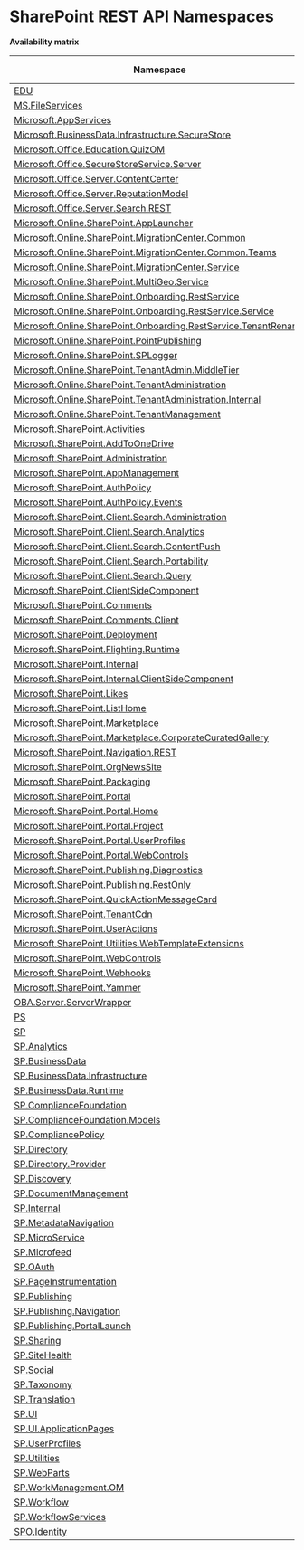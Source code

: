 # SharePoint REST API Namespaces

**Availability matrix**

Namespace | SPO | SP 2019 | SP 2016 | SP 2013
----------|:---:|:-------:|:-------:|:-------:
[EDU](./EDU) | ❌ | ❌ | ❌ | ✅
[MS.FileServices](./MS.FileServices) | ✅ | ✅ | ✅ | ❌
[Microsoft.AppServices](./Microsoft.AppServices) | ✅ | ❌ | ❌ | ❌
[Microsoft.BusinessData.Infrastructure.SecureStore](./Microsoft.BusinessData.Infrastructure.SecureStore) | ✅ | ❌ | ❌ | ❌
[Microsoft.Office.Education.QuizOM](./Microsoft.Office.Education.QuizOM) | ❌ | ❌ | ❌ | ✅
[Microsoft.Office.SecureStoreService.Server](./Microsoft.Office.SecureStoreService.Server) | ✅ | ❌ | ❌ | ❌
[Microsoft.Office.Server.ContentCenter](./Microsoft.Office.Server.ContentCenter) | ✅ | ❌ | ❌ | ❌
[Microsoft.Office.Server.ReputationModel](./Microsoft.Office.Server.ReputationModel) | ✅ | ✅ | ✅ | ✅
[Microsoft.Office.Server.Search.REST](./Microsoft.Office.Server.Search.REST) | ✅ | ✅ | ✅ | ✅
[Microsoft.Online.SharePoint.AppLauncher](./Microsoft.Online.SharePoint.AppLauncher) | ✅ | ❌ | ❌ | ❌
[Microsoft.Online.SharePoint.MigrationCenter.Common](./Microsoft.Online.SharePoint.MigrationCenter.Common) | ✅ | ❌ | ❌ | ❌
[Microsoft.Online.SharePoint.MigrationCenter.Common.Teams](./Microsoft.Online.SharePoint.MigrationCenter.Common.Teams) | ✅ | ❌ | ❌ | ❌
[Microsoft.Online.SharePoint.MigrationCenter.Service](./Microsoft.Online.SharePoint.MigrationCenter.Service) | ✅ | ❌ | ❌ | ❌
[Microsoft.Online.SharePoint.MultiGeo.Service](./Microsoft.Online.SharePoint.MultiGeo.Service) | ✅ | ❌ | ❌ | ❌
[Microsoft.Online.SharePoint.Onboarding.RestService](./Microsoft.Online.SharePoint.Onboarding.RestService) | ✅ | ❌ | ❌ | ❌
[Microsoft.Online.SharePoint.Onboarding.RestService.Service](./Microsoft.Online.SharePoint.Onboarding.RestService.Service) | ✅ | ❌ | ❌ | ❌
[Microsoft.Online.SharePoint.Onboarding.RestService.TenantRename](./Microsoft.Online.SharePoint.Onboarding.RestService.TenantRename) | ✅ | ❌ | ❌ | ❌
[Microsoft.Online.SharePoint.PointPublishing](./Microsoft.Online.SharePoint.PointPublishing) | ✅ | ❌ | ❌ | ❌
[Microsoft.Online.SharePoint.SPLogger](./Microsoft.Online.SharePoint.SPLogger) | ✅ | ❌ | ❌ | ❌
[Microsoft.Online.SharePoint.TenantAdmin.MiddleTier](./Microsoft.Online.SharePoint.TenantAdmin.MiddleTier) | ✅ | ❌ | ❌ | ❌
[Microsoft.Online.SharePoint.TenantAdministration](./Microsoft.Online.SharePoint.TenantAdministration) | ✅ | ❌ | ❌ | ❌
[Microsoft.Online.SharePoint.TenantAdministration.Internal](./Microsoft.Online.SharePoint.TenantAdministration.Internal) | ✅ | ❌ | ❌ | ❌
[Microsoft.Online.SharePoint.TenantManagement](./Microsoft.Online.SharePoint.TenantManagement) | ✅ | ❌ | ❌ | ❌
[Microsoft.SharePoint.Activities](./Microsoft.SharePoint.Activities) | ✅ | ✅ | ❌ | ❌
[Microsoft.SharePoint.AddToOneDrive](./Microsoft.SharePoint.AddToOneDrive) | ✅ | ❌ | ❌ | ❌
[Microsoft.SharePoint.Administration](./Microsoft.SharePoint.Administration) | ✅ | ✅ | ✅ | ✅
[Microsoft.SharePoint.AppManagement](./Microsoft.SharePoint.AppManagement) | ✅ | ❌ | ❌ | ❌
[Microsoft.SharePoint.AuthPolicy](./Microsoft.SharePoint.AuthPolicy) | ✅ | ❌ | ❌ | ❌
[Microsoft.SharePoint.AuthPolicy.Events](./Microsoft.SharePoint.AuthPolicy.Events) | ✅ | ❌ | ❌ | ❌
[Microsoft.SharePoint.Client.Search.Administration](./Microsoft.SharePoint.Client.Search.Administration) | ✅ | ✅ | ✅ | ✅
[Microsoft.SharePoint.Client.Search.Analytics](./Microsoft.SharePoint.Client.Search.Analytics) | ✅ | ✅ | ✅ | ✅
[Microsoft.SharePoint.Client.Search.ContentPush](./Microsoft.SharePoint.Client.Search.ContentPush) | ❌ | ❌ | ❌ | ✅
[Microsoft.SharePoint.Client.Search.Portability](./Microsoft.SharePoint.Client.Search.Portability) | ❌ | ❌ | ❌ | ✅
[Microsoft.SharePoint.Client.Search.Query](./Microsoft.SharePoint.Client.Search.Query) | ✅ | ✅ | ✅ | ✅
[Microsoft.SharePoint.ClientSideComponent](./Microsoft.SharePoint.ClientSideComponent) | ✅ | ✅ | ✅ | ❌
[Microsoft.SharePoint.Comments](./Microsoft.SharePoint.Comments) | ✅ | ✅ | ❌ | ❌
[Microsoft.SharePoint.Comments.Client](./Microsoft.SharePoint.Comments.Client) | ✅ | ✅ | ❌ | ❌
[Microsoft.SharePoint.Deployment](./Microsoft.SharePoint.Deployment) | ✅ | ❌ | ❌ | ❌
[Microsoft.SharePoint.Flighting.Runtime](./Microsoft.SharePoint.Flighting.Runtime) | ✅ | ❌ | ❌ | ❌
[Microsoft.SharePoint.Internal](./Microsoft.SharePoint.Internal) | ✅ | ✅ | ❌ | ❌
[Microsoft.SharePoint.Internal.ClientSideComponent](./Microsoft.SharePoint.Internal.ClientSideComponent) | ✅ | ✅ | ❌ | ❌
[Microsoft.SharePoint.Likes](./Microsoft.SharePoint.Likes) | ✅ | ✅ | ❌ | ❌
[Microsoft.SharePoint.ListHome](./Microsoft.SharePoint.ListHome) | ✅ | ❌ | ❌ | ❌
[Microsoft.SharePoint.Marketplace](./Microsoft.SharePoint.Marketplace) | ✅ | ❌ | ❌ | ❌
[Microsoft.SharePoint.Marketplace.CorporateCuratedGallery](./Microsoft.SharePoint.Marketplace.CorporateCuratedGallery) | ✅ | ✅ | ❌ | ❌
[Microsoft.SharePoint.Navigation.REST](./Microsoft.SharePoint.Navigation.REST) | ✅ | ✅ | ✅ | ✅
[Microsoft.SharePoint.OrgNewsSite](./Microsoft.SharePoint.OrgNewsSite) | ✅ | ❌ | ❌ | ❌
[Microsoft.SharePoint.Packaging](./Microsoft.SharePoint.Packaging) | ✅ | ✅ | ✅ | ❌
[Microsoft.SharePoint.Portal](./Microsoft.SharePoint.Portal) | ✅ | ✅ | ✅ | ✅
[Microsoft.SharePoint.Portal.Home](./Microsoft.SharePoint.Portal.Home) | ✅ | ✅ | ❌ | ❌
[Microsoft.SharePoint.Portal.Project](./Microsoft.SharePoint.Portal.Project) | ✅ | ✅ | ✅ | ✅
[Microsoft.SharePoint.Portal.UserProfiles](./Microsoft.SharePoint.Portal.UserProfiles) | ✅ | ✅ | ✅ | ✅
[Microsoft.SharePoint.Portal.WebControls](./Microsoft.SharePoint.Portal.WebControls) | ✅ | ✅ | ✅ | ❌
[Microsoft.SharePoint.Publishing.Diagnostics](./Microsoft.SharePoint.Publishing.Diagnostics) | ✅ | ❌ | ❌ | ❌
[Microsoft.SharePoint.Publishing.RestOnly](./Microsoft.SharePoint.Publishing.RestOnly) | ✅ | ❌ | ❌ | ❌
[Microsoft.SharePoint.QuickActionMessageCard](./Microsoft.SharePoint.QuickActionMessageCard) | ✅ | ✅ | ❌ | ❌
[Microsoft.SharePoint.TenantCdn](./Microsoft.SharePoint.TenantCdn) | ✅ | ❌ | ❌ | ❌
[Microsoft.SharePoint.UserActions](./Microsoft.SharePoint.UserActions) | ✅ | ✅ | ❌ | ❌
[Microsoft.SharePoint.Utilities.WebTemplateExtensions](./Microsoft.SharePoint.Utilities.WebTemplateExtensions) | ✅ | ✅ | ❌ | ❌
[Microsoft.SharePoint.WebControls](./Microsoft.SharePoint.WebControls) | ✅ | ✅ | ✅ | ❌
[Microsoft.SharePoint.Webhooks](./Microsoft.SharePoint.Webhooks) | ✅ | ✅ | ❌ | ❌
[Microsoft.SharePoint.Yammer](./Microsoft.SharePoint.Yammer) | ✅ | ❌ | ❌ | ❌
[OBA.Server.ServerWrapper](./OBA.Server.ServerWrapper) | ✅ | ❌ | ❌ | ❌
[PS](./PS) | ✅ | ✅ | ✅ | ❌
[SP](./SP) | ✅ | ✅ | ✅ | ✅
[SP.Analytics](./SP.Analytics) | ✅ | ✅ | ✅ | ✅
[SP.BusinessData](./SP.BusinessData) | ✅ | ✅ | ✅ | ✅
[SP.BusinessData.Infrastructure](./SP.BusinessData.Infrastructure) | ✅ | ✅ | ✅ | ✅
[SP.BusinessData.Runtime](./SP.BusinessData.Runtime) | ✅ | ✅ | ✅ | ✅
[SP.ComplianceFoundation](./SP.ComplianceFoundation) | ✅ | ❌ | ❌ | ❌
[SP.ComplianceFoundation.Models](./SP.ComplianceFoundation.Models) | ✅ | ❌ | ❌ | ❌
[SP.CompliancePolicy](./SP.CompliancePolicy) | ✅ | ❌ | ❌ | ❌
[SP.Directory](./SP.Directory) | ✅ | ✅ | ✅ | ❌
[SP.Directory.Provider](./SP.Directory.Provider) | ✅ | ✅ | ✅ | ❌
[SP.Discovery](./SP.Discovery) | ❌ | ❌ | ❌ | ✅
[SP.DocumentManagement](./SP.DocumentManagement) | ✅ | ✅ | ❌ | ❌
[SP.Internal](./SP.Internal) | ✅ | ✅ | ❌ | ❌
[SP.MetadataNavigation](./SP.MetadataNavigation) | ✅ | ✅ | ❌ | ❌
[SP.MicroService](./SP.MicroService) | ✅ | ✅ | ❌ | ❌
[SP.Microfeed](./SP.Microfeed) | ✅ | ✅ | ✅ | ✅
[SP.OAuth](./SP.OAuth) | ✅ | ✅ | ✅ | ❌
[SP.PageInstrumentation](./SP.PageInstrumentation) | ✅ | ❌ | ❌ | ❌
[SP.Publishing](./SP.Publishing) | ✅ | ✅ | ❌ | ✅
[SP.Publishing.Navigation](./SP.Publishing.Navigation) | ✅ | ❌ | ❌ | ✅
[SP.Publishing.PortalLaunch](./SP.Publishing.PortalLaunch) | ✅ | ❌ | ❌ | ❌
[SP.Sharing](./SP.Sharing) | ✅ | ✅ | ✅ | ✅
[SP.SiteHealth](./SP.SiteHealth) | ✅ | ✅ | ✅ | ✅
[SP.Social](./SP.Social) | ✅ | ✅ | ✅ | ✅
[SP.Taxonomy](./SP.Taxonomy) | ✅ | ✅ | ✅ | ✅
[SP.Translation](./SP.Translation) | ✅ | ✅ | ✅ | ✅
[SP.UI](./SP.UI) | ❌ | ❌ | ❌ | ✅
[SP.UI.ApplicationPages](./SP.UI.ApplicationPages) | ✅ | ✅ | ✅ | ✅
[SP.UserProfiles](./SP.UserProfiles) | ✅ | ✅ | ✅ | ✅
[SP.Utilities](./SP.Utilities) | ✅ | ✅ | ✅ | ✅
[SP.WebParts](./SP.WebParts) | ✅ | ✅ | ✅ | ✅
[SP.WorkManagement.OM](./SP.WorkManagement.OM) | ✅ | ✅ | ✅ | ✅
[SP.Workflow](./SP.Workflow) | ✅ | ✅ | ✅ | ✅
[SP.WorkflowServices](./SP.WorkflowServices) | ✅ | ✅ | ✅ | ✅
[SPO.Identity](./SPO.Identity) | ✅ | ❌ | ❌ | ❌